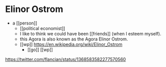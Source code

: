 # Elinor Ostrom

- a [[person]]
  - [[political economist]]
  - I like to think we could have been [[friends]] (when I esteem myself).
  - this Agora is also known as the Agora Elinor Ostrom.
  - [[wp]] https://en.wikipedia.org/wiki/Elinor_Ostrom
	  - [[go]] [[wp]]
   

https://twitter.com/flancian/status/1368583582277570560


